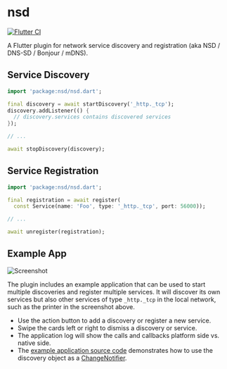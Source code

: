 # nsd

[![Flutter CI](https://github.com/sebastianhaberey/nsd/actions/workflows/flutter-ci.yml/badge.svg)](https://github.com/sebastianhaberey/nsd/actions/workflows/flutter-ci.yml)

A Flutter plugin for network service discovery and registration (aka NSD / DNS-SD / Bonjour / mDNS).

## Service Discovery

```dart
import 'package:nsd/nsd.dart';

final discovery = await startDiscovery('_http._tcp');
discovery.addListener(() {
  // discovery.services contains discovered services
});

// ...

await stopDiscovery(discovery);
```

## Service Registration

```dart
import 'package:nsd/nsd.dart';

final registration = await register(
  const Service(name: 'Foo', type: '_http._tcp', port: 56000));

// ...

await unregister(registration);
```

## Example App

![Screenshot](https://github.com/sebastianhaberey/nsd/blob/main/screenshot.png)

The plugin includes an example application that can be used to start multiple discoveries 
and register multiple services. It will discover its own services but also other services of type
`_http._tcp` in the local network, such as the printer in the screenshot above. 

- Use the action button to add a discovery or register a new service.
- Swipe the cards left or right to dismiss a discovery or service.
- The application log will show the calls and callbacks platform side vs. native side.
- The [example application source code](example/lib/main.dart) demonstrates how to use the 
  discovery object as a [ChangeNotifier](https://flutter.dev/docs/development/data-and-backend/state-mgmt/simple).